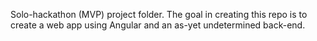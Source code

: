 Solo-hackathon (MVP) project folder.  The goal in creating this repo is to create a web app using Angular and an as-yet undetermined back-end.